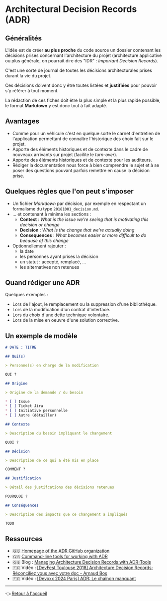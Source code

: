 # Architectural Decision Records (ADR)

## Généralités

L'idée est de créer **au plus proche** du code source un dossier contenant les décisions prises concernant l'architecture du projet (architecture applicative ou plus générale, on pourrait dire des "IDR" : _Important Decision Records_).

C'est une sorte de journal de toutes les décisions architecturales prises durant la vie du projet.

Ces décisions doivent donc y être toutes listées et **justifiées** pour pouvoir s'y référer à tout moment.

La rédaction de ces fiches doit être la plus simple et la plus rapide possible, le format **Markdown** y est donc tout à fait adapté.

## Avantages

* Comme pour un véhicule c'est en quelque sorte le carnet d'entretien de l'application permettant de connaître l'historique des choix fait sur le projet.
* Apporte des éléments historiques et de contexte dans le cadre de nouveaux arrivants sur projet (facilite le _turn-over_).
* Apporte des éléments historiques et de contexte pour les auditeurs.
* Rédiger la documentation nous force à bien comprendre le sujet et à se poser des questions pouvant parfois remettre en cause la décision prise.

## Quelques règles que l'on peut s'imposer

* Un fichier _Markdown_ par décision, par exemple en respectant un formalisme du type `20181001_decision.md`.
* ... et contenant à minima les sections :
  * **Context** : _What is the issue we're seeing that is motivating this decision or change_
  * **Decision** : _What is the change that we're actually doing_
  * **Consequences** : _What becomes easier or more difficult to do because of this change_
* Optionnellement rajouter :
  * la date
  * les personnes ayant prises la décision
  * un statut : accepté, remplacé, ...
  * les alternatives non retenues

## Quand rédiger une ADR

Quelques exemples :

* Lors de l'ajout, le remplacement ou la suppression d'une bibliothèque.
* Lors de la modification d'un contrat d'interface.
* Lors du choix d'une dette technique volontaire.
* Lors de la mise en oeuvre d'une solution corrective.

## Un exemple de modèle

```markdown
# DATE : TITRE

## Qui(s)

> Personne(s) en charge de la modification

QUI ?

## Origine

> Origine de la demande / du besoin

* [ ] Issue
* [ ] Ticket Jira
* [ ] Initiative personnelle
* [ ] Autre (détailler)

## Contexte

> Description du besoin impliquant le changement

QUOI ?

## Décision

> Description de ce qui a été mis en place

COMMENT ?

## Justification

> Détail des justifcations des décisions retenues

POURQUOI ?

## Conséquences

> Description des impacts que ce changement a impliqués

TODO
```

## Ressources

* :uk: [Homepage of the ADR GitHub organization](https://adr.github.io/)
* :uk: [Command-line tools for working with ADR](https://github.com/npryce/adr-tools)
* :uk: Blog : [Managing Architecture Decision Records with ADR-Tools](https://www.hascode.com/2018/05/managing-architecture-decision-records-with-adr-tools/)
* :fr: Vidéo : [[DevFest Toulouse 2018] Architecture Decision Records: Réconciliez vous avec votre doc - Arnaud Bos](https://www.youtube.com/watch?v=EDYplU1PB5s)
* :fr: Vidéo : [[Devoxx 2024 Paris] ADR: Le chaînon manquant](https://www.youtube.com/watch?v=LdmOaSDn000)

---
:point_left: [Retour à l'accueil](../README.md)
